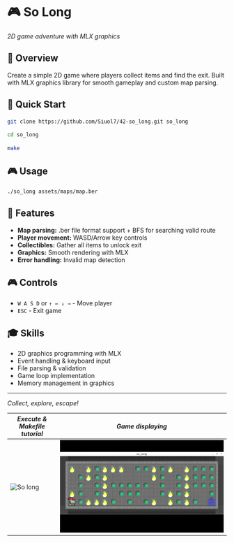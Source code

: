 # 🎮 So Long
*2D game adventure with MLX graphics*

## 🎯 Overview
Create a simple 2D game where players collect items and find the exit. Built with MLX graphics library for smooth gameplay and custom map parsing.

## 🚀 Quick Start
```bash
git clone https://github.com/Siuol7/42-so_long.git so_long
```
```bash
cd so_long
```
```bash
make
```
## 🎮 Usage
```bash
./so_long assets/maps/map.ber
```

## 🌟 Features
- **Map parsing:** .ber file format support + BFS for searching valid route
- **Player movement:** WASD/Arrow key controls  
- **Collectibles:** Gather all items to unlock exit
- **Graphics:** Smooth rendering with MLX
- **Error handling:** Invalid map detection

## 🎮 Controls
- `W A S D` or `↑ ← ↓ →` - Move player
- `ESC` - Exit game

## 🎓 Skills
- 2D graphics programming with MLX
- Event handling & keyboard input
- File parsing & validation
- Game loop implementation
- Memory management in graphics

---
*Collect, explore, escape!*

| ***Execute & Makefile tutorial*** | ***Game displaying*** |
|-----------|--------------|
| ![So long](https://github.com/Siuol7/Project-Overview/blob/main/assets/so_long.gif) | ![Game](https://github.com/Siuol7/Project-Overview/blob/main/assets/game.gif) |
